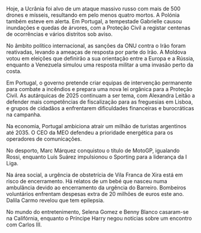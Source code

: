 Hoje, a Ucrânia foi alvo de um ataque massivo russo com mais de 500 drones e mísseis, resultando em pelo menos quatro mortos. A Polónia também esteve em alerta. Em Portugal, a tempestade Gabrielle causou inundações e quedas de árvores, com a Proteção Civil a registar centenas de ocorrências e vários distritos sob aviso.

No âmbito político internacional, as sanções da ONU contra o Irão foram reativadas, levando a ameaças de resposta por parte do Irão. A Moldova votou em eleições que definirão a sua orientação entre a Europa e a Rússia, enquanto a Venezuela simulou uma resposta militar a uma invasão perto da costa.

Em Portugal, o governo pretende criar equipas de intervenção permanente para combate a incêndios e prepara uma nova lei orgânica para a Proteção Civil. As autárquicas de 2025 continuam a ser tema, com Alexandra Leitão a defender mais competências de fiscalização para as freguesias em Lisboa, e grupos de cidadãos a enfrentarem dificuldades financeiras e burocráticas na campanha.

Na economia, Portugal ambiciona atrair um milhão de turistas argentinos até 2035. O CEO da MEO defendeu a prioridade energética para os operadores de comunicações.

No desporto, Marc Márquez conquistou o título de MotoGP, igualando Rossi, enquanto Luís Suárez impulsionou o Sporting para a liderança da I Liga.

Na área social, a urgência de obstetrícia de Vila Franca de Xira está em risco de encerramento. Há relatos de um bebé que nasceu numa ambulância devido ao encerramento da urgência do Barreiro. Bombeiros voluntários enfrentam despesas extra de 20 milhões de euros este ano. Dalila Carmo revelou que tem epilepsia.

No mundo do entretenimento, Selena Gomez e Benny Blanco casaram-se na Califórnia, enquanto o Príncipe Harry negou notícias sobre um encontro com Carlos III.